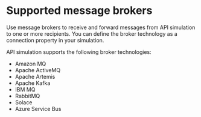 # Supported message brokers

Use message brokers to receive and forward messages from API simulation to one or more recipients. You can define the broker technology as a connection property in your simulation.

API simulation supports the following broker technologies:

- Amazon MQ
- Apache ActiveMQ
- Apache Artemis
- Apache Kafka
- IBM MQ
- RabbitMQ
- Solace
- Azure Service Bus
